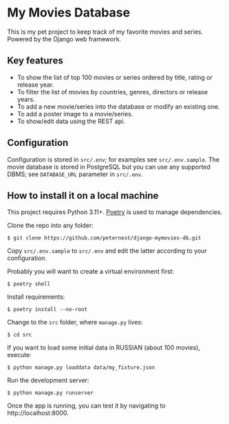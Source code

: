 
# My Movies Database

This is my pet project to keep track of my favorite movies and series.
Powered by the Django web framework.

## Key features

* To show the list of top 100 movies or series ordered by title, rating or release year.
* To filter the list of movies by countries, genres, directors or release years.
* To add a new movie/series into the database or modify an existing one.
* To add a poster image to a movie/series.
* To show/edit data using the REST api.

## Configuration

Configuration is stored in `src/.env`; for examples see `src/.env.sample`.
The movie database is stored in PostgreSQL but you can use any supported DBMS; see `DATABASE_URL` parameter in `src/.env`.

## How to install it on a local machine

This project requires Python 3.11+. [Poetry](https://python-poetry.org/) is used to manage dependencies.

Clone the repo into any folder:
```
$ git clone https://github.com/peternest/django-mymovies-db.git
```

Copy `src/.env.sample` to `src/.env` and edit the latter according to your configuration.

Probably you will want to create a virtual environment first:
```
$ poetry shell
```

Install requirements:
```
$ poetry install --no-root
````

Change to the `src` folder, where `manage.py` lives:
```
$ cd src
```

If you want to load some initial data in RUSSIAN (about 100 movies), execute:
```
$ python manage.py loaddata data/my_fixture.json
```

Run the development server:
```
$ python manage.py runserver
```

Once the app is running, you can test it by navigating to http://localhost:8000.
